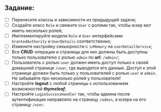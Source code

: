 ## Задание:

* [ ] Перенесите классы и зависимости из предыдущей задачи;
* [ ] Создайте класс `Role` и свяжите `User` с ролями так, чтобы юзер мог иметь несколько ролей;
* [ ] Имплементируйте модели `Role` и `User` интерфейсами `GrantedAuthority` и `UserDetails` соответственно;
* [ ] Измените настройку секьюрности с `inMemory` на `userDetailService`;
* [ ] Все **CRUD**-операции и страницы для них должны быть доступны только пользователю с ролью `admin` по **url**: `/admin/`;
* [ ] Пользователь с ролью `user` должен иметь доступ только к своей домашней странице `/user`, где выводятся его данные. Доступ к этой странице должен быть только у пользователей с ролью `user` и `admin`. Не забывайте про несколько ролей у пользователя!
* [ ] Настройте **logout** с любой страницы с использованием возможностей ***thymeleaf***;
* [ ] Настройте `LoginSuccessHandler` так, чтобы админа после аутентификации направляло на страницу `/admin`, а юзера на его страницу `/user`.
